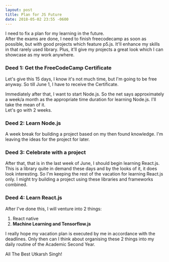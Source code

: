 ```yaml
---
layout: post
title: Plan for JS Future
date: 2018-05-02 23:55 -0600
---
```

I need to fix a plan for my learning in the future.  
After the exams are done, I need to finish freecodecamp as soon as possible, but with good projects which feature p5.js. It'll enhance my skills in that rarely used library.
Plus, it'll give my projects a great look which I can showcase as my work anywhere.

### Deed 1: Get the FreeCodeCamp Certificate

Let's give this 15 days, I know it's not much time, but I'm going to be free anyway. So till June 1, I have to receive the Certificate.  

Immediately after that, I want to start Node.js. So the net says approximately a week/a month as the appropriate time duration for learning Node.js. I'll take the mean of it.  
Let's go with 2 weeks.

### Deed 2: Learn Node.js

A week break for building a project based on my then found knowledge. I'm leaving the ideas for the project for later.

### Deed 3: Celebrate with a project

After that, that is in the last week of June, I should begin learning React.js. This is a library quite in demand these days and by the looks of it, it does look interesting.
So I'm keeping the rest of the vacation for learning React.js only. I might try building a project using these libraries and frameworks combined.

### Deed 4: Learn React.js

After I've done this, I will venture into 2 things:
1. React native
2. **Machine Learning and Tensorflow.js**

I really hope my vacation plan is executed by me in accordance with the deadlines. Only then can I think about organising these 2 things into my daily routine of the Academic Second Year.

All The Best Utkarsh Singh!
